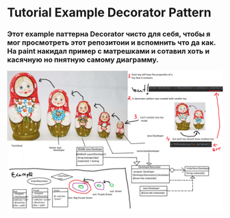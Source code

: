 <h1>Tutorial Example Decorator Pattern</h1>
<h3>Этот example паттерна Decorator чисто для себя, чтобы я мог просмотреть этот репозитоии и вспомнить что да как. На paint накидал пример с матрешками и сотавил хоть и касячную но пнятную самому диаграмму.</h3>
<img src="Decorator.png" alt="drawing" style="width:900px;"/>
